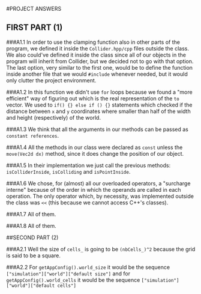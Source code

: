 #PROJECT ANSWERS

##  FIRST PART (1)

###A1.1
In order to use the clamping function also in other parts of the 
program, we defined it inside the `Collider.hpp/cpp` files outside the class.
We also could've defined it inside the class since all of our objects in the program
will inherit from Collider, but we decided not to go with that option.
The last option, very similar to the first one, would be to define the function
inside another file that we would `#include` whenever needed, but it would only clutter
the project environment.

###A1.2
In this function we didn't use `for` loops because we found a "more efficient"
way of figuring out which is the real representation of the `to` vector.
We used to `if() {} else if () {}` statements which checked if the distance
between `x` and `y` coordinates where smaller than half of the width and height (respectively) 
of the world.

###A1.3
We think that all the arguments in our methods can be passed as `constant references`.

###A1.4
All the methods in our class were declared as `const` unless the `move(Vec2d dx)` method, since
it does change the position of our object.

###A1.5
In their implementation we just call the previous methods: `isColliderInside`, `isColliding` and 
`isPointInside`.

###A1.6
We chose, for (almost) all our overloaded operators, a "surcharge interne" because of the order
in which the operands are called in each operation.
The only operator which, by necessity, was implemented outside the class was `<<` (this
because we cannot access C++'s classes).

###A1.7
All of them.

###A1.8
All of them.

##SECOND PART (2)

###A2.1
Well the size of `cells_` is going to be `(nbCells_)^2` because the grid is said to
be a square.

###A2.2
For `getAppConfig().world_size` it would be the sequence `["simulation"]["world"]["default size"]`
and for `getAppConfig().world_cells` it would be the sequence `["simulation"]["world"]["default cells"]`